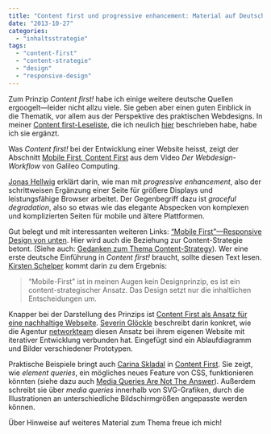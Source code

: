 ```yaml
---
title: "Content first und progressive enhancement: Material auf Deutsch"
date: "2013-10-27"
categories: 
  - "inhaltsstrategie"
tags: 
  - "content-first"
  - "content-strategie"
  - "design"
  - "responsive-design"
---
```


Zum Prinzip _Content first!_ habe ich einige weitere deutsche Quellen ergoogelt—leider nicht allzu viele. Sie geben aber einen guten Einblick in die Thematik, vor allem aus der Perspektive des praktischen Webdesigns. In meiner [Content first-Leseliste](http://readlists.com/66e93d48/ "Content first - Readlists"), die ich neulich [hier](http://wittenbrink.net/lostandfound/2013/10/content-firstkleine-leseliste/ "Content first!—Kleine Leseliste - Lost and Found") beschrieben habe, habe ich sie ergänzt.

Was _Content first!_ bei der Entwicklung einer Website heisst, zeigt der Abschnitt [Mobile First, Content First](http://www.galileo-videotrainings.de/der-webdesign-workflow/mobile-first-content-first/responsive-webdesign/3347/probe-lektion/ "3.4 Mobile First, Content First aus dem Kapitel 3. Der Webdesign-Workflow - Ein Video von Galileo Computing") aus dem Video _Der Webdesign-Workflow_ von Galileo Computing.

[Jonas Hellwig](https://twitter.com/_kulturbanause "kulturbanause (_kulturbanause) auf Twitter") erklärt darin, wie man mit _progressive enhancement_, also der schrittweisen Ergänzung einer Seite für größere Displays und leistungsfähige Browser arbeitet. Der Gegenbegriff dazu ist _graceful degradation_, also so etwas wie das elegante Abspecken von komplexen und komplizierten Seiten für mobile und ältere Plattformen.

Gut belegt und mit interessanten weiteren Links: [“Mobile First”—Responsive Design von unten](http://die-netzialisten.de/responsive-design/mobile-first/ "“Mobile First” – Responsive Design von unten | Die Netzialisten"). Hier wird auch die Beziehung zur Content-Strategie betont. (Siehe auch: [Gedanken zum Thema Content-Strategy](http://die-netzialisten.de/webdesign/gedanken-zum-thema-content-strategy/ "Gedanken zum Thema Content-Strategy | Die Netzialisten")). Wer eine erste deutsche Einführung in _Content first!_ braucht, sollte diesen Text lesen. [Kirsten Schelper](https://twitter.com/kirstenschelper "Kirsten Schelper (kirstenschelper) auf Twitter") kommt darin zu dem Ergebnis:

> “Mobile-First” ist in meinen Augen kein Designprinzip, es ist ein content-strategischer Ansatz. Das Design setzt nur die inhaltlichen Entscheidungen um.

Knapper bei der Darstellung des Prinzips ist [Content First als Ansatz für eine nachhaltige Webseite](http://www.networkteam.com/blog/post/konzeption-prototyping-content-first-als-ansatz-fuer-eine-nachhaltige-webseite.html "Konzeption & Prototyping: Content First als Ansatz für eine nachhaltige Webseite - Blogeintrag : networkteam GmbH - creative webprojects."). [Severin Glöckle](http://www.severin-gloeckle.de/ "Portfolio-Webseite - Severin Glöckle - Webdesigner, Frontend-Developer, 'Web 2.0'-Nerd") beschreibt darin konkret, wie die Agentur [networkteam](http://www.networkteam.com/ "Agentur für TYPO3, Neos und Flow sowie Webagentur in Kiel & Hamburg : networkteam GmbH - creative webprojects.") diesen Ansatz bei ihrem eigenen Website mit iterativer Entwicklung verbunden hat. Eingefügt sind ein Ablaufdiagramm und Bilder verschiedener Prototypen.

Praktische Beispiele bringt auch [Carina Skladal](https://twitter.com/KaiUndCarina "Carina (KaiUndCarina) auf Twitter") in [Content First](http://intuio.at/blog/content-first/ "Content First · Blog · intuio"). Sie zeigt, wie _element queries_, ein mögliches neues Feature von CSS, funktionieren könnten (siehe dazu auch [Media Queries Are Not The Answer](http://coding.smashingmagazine.com/2013/06/25/media-queries-are-not-the-answer-element-query-polyfill/ "Media Queries Are Not The Answer: Element Query Polyfill | Smashing Coding")). Außerdem schreibt sie über _media queries_ innerhalb von SVG-Grafiken, durch die Illustrationen an unterschiedliche Bildschirmgrößen angepasste werden können.

Über Hinweise auf weiteres Material zum Thema freue ich mich!
